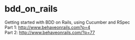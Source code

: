 # bdd_on_rails
Getting started with BDD on Rails, using Cucumber and RSpec <br />
Part 1: http://www.behaveonrails.com?p=4 <br />
Part 2: http://www.behaveonrails.com/?p=77

